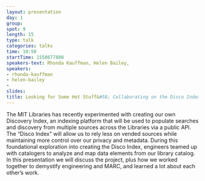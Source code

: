 ```yaml
---
layout: presentation
day: 1
group: 
spot: 9
length: 15
type: talk
categories: talks
time: 10:50
startTime: 1550677800
speakers-text: Rhonda Kauffman, Helen Bailey, 
speakers:
- rhonda-kauffman
- helen-bailey
- 
slides: 
title: Looking for Some Hot Stuff&#58; Collaborating on the Disco Index Project
---
```

The MIT Libraries has recently experimented with creating our own Discovery Index, an indexing platform that will be used to populate searches and discovery from multiple sources across the Libraries via a public API. The “Disco Index” will allow us to rely less on vended sources while maintaining more control over our privacy and metadata. During this foundational exploration into creating the Disco Index, engineers teamed up with catalogers to analyze and map data elements from our library catalog. In this presentation we will discuss the project, plus how we worked together to demystify engineering and MARC, and learned a lot about each other’s work.